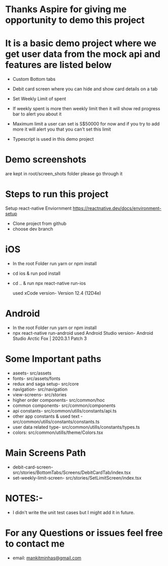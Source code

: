 # Thanks Aspire for giving me opportunity to demo this project

# It is a basic demo project where we get user data from the mock api and features are listed below
- Custom Bottom tabs
- Debit card screen where you can hide and show card details on a tab
- Set Weekly Limit of spent
- If weekly spent is more then weekly limit then it will show red progress bar to alert you about it
- Maximum limit a user can set is S$50000 for now and if you try to add more it will alert you that you can't set this limit

- Typescript is used in this demo project

# Demo screenshots
are kept in root/screen_shots folder please go through it

# Steps to run this project
Setup react-native Enviornment 
https://reactnative.dev/docs/environment-setup

- Clone project from github
- choose dev branch
# iOS
- In the root Folder run
  yarn or npm install
- cd ios & run
  pod install
- cd .. & run
  npx react-native run-ios
  
  used xCode version- Version 12.4 (12D4e)
  
#  Android
- In the root Folder run
  yarn or npm install
- npx react-native run-android
used Android Studio version- Android Studio Arctic Fox | 2020.3.1 Patch 3

# Some Important paths
- aseets- src/assets 
- fonts- src/assets/fonts
- redux and saga setup- src/core
- navigation- src/navigation
- view-screens- src/stories
- higher order components- src/common/hoc
- common components- src/common/components
- api constants- src/common/utills/constants/api.ts
- other app constants & used text - src/common/utills/constants/constants.ts
- user data related type- src/common/utills/constants/types.ts
- colors: src/common/utills/theme/Colors.tsx

# Main Screens Path
- debit-card-screen- src/stories/BottomTabs/Screens/DebitCardTab/index.tsx
- set-weekly-limit-screen- src/stories/SetLimitScreen/index.tsx


# NOTES:-
- I didn't write the unit test cases but I might add it in future.

# For any Questions or issues feel free to contact me 
- email: mankitminhas@gmail.com

